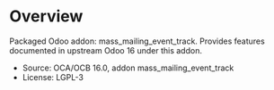 # Overview

Packaged Odoo addon: mass_mailing_event_track. Provides features documented in upstream Odoo 16 under this addon.

- Source: OCA/OCB 16.0, addon mass_mailing_event_track
- License: LGPL-3
